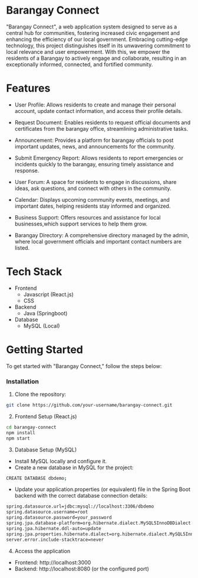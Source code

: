 # Barangay Connect

"Barangay Connect", a web application system designed to serve as a central hub for communities, fostering increased civic engagement and enhancing the efficiency of our local government. Embracing cutting-edge technology, this project distinguishes itself in its unwavering commitment to local relevance and user empowerment. With this, we empower the residents of a Barangay to actively engage and collaborate, resulting in an exceptionally informed, connected, and fortified community.

# Features
* User Profile: Allows residents to create and manage their personal account, update contact information, and access their profile details.

* Request Document: Enables residents to request official documents and certificates from the barangay office, streamlining administrative tasks.

* Announcement: Provides a platform for barangay officials to post important updates, news, and announcements for the community.

* Submit Emergency Report: Allows residents to report emergencies or incidents quickly to the barangay, ensuring timely assistance and response.

* User Forum: A space for residents to engage in discussions, share ideas, ask questions, and connect with others in the community.

* Calendar: Displays upcoming community events, meetings, and important dates, helping residents stay informed and organized.

* Business Support: Offers resources and assistance for local businesses,which support services to help them grow.

* Barangay Directory: A comprehensive directory managed by the admin, where local government officials and important contact numbers are listed.

# Tech Stack

* Frontend
  + Javascript (React.js)
  + CSS
* Backend
  + Java (Springboot)
* Database
  + MySQL (Local)

# Getting Started
To get started with "Barangay Connect," follow the steps below:
### Installation

1. Clone the repository:
```bash
git clone https://github.com/your-username/barangay-connect.git
```

2. Frontend Setup (React.js)
```bash
cd barangay-connect
npm install
npm start
```

3. Database Setup (MySQL)
  - Install MySQL locally and configure it.
  - Create a new database in MySQL for the project:
```bash
CREATE DATABASE dbdemo;
```
- Update your application.properties (or equivalent) file in the Spring Boot backend with the correct database connection details:
```bash
spring.datasource.url=jdbc:mysql://localhost:3306/dbdemo
spring.datasource.username=root
spring.datasource.password=your_password
spring.jpa.database-platform=org.hibernate.dialect.MySQL5InnoDBDialect
spring.jpa.hibernate.ddl-auto=update
spring.jpa.properties.hibernate.dialect=org.hibernate.dialect.MySQL5InnoDBDialect
server.error.include-stacktrace=never
```
4. Access the application
* Frontend: http://localhost:3000
* Backend: http://localhost:8080 (or the configured port)
